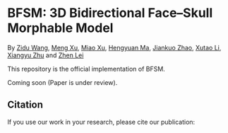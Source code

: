 # BFSM: 3D Bidirectional Face–Skull Morphable Model
 
 By [Zidu Wang](https://scholar.google.com/citations?user=7zD5f0IAAAAJ&hl=zh-CN&oi=ao), [Meng Xu](https://openreview.net/profile?id=~Meng_Xu15), [Miao Xu](https://scholar.google.com/citations?hl=en&user=eHbkeRsAAAAJ), [Hengyuan Ma](https://scholar.google.com/citations?user=nrnLH_sAAAAJ&hl=zh-CN), [Jiankuo Zhao](https://scholar.google.com/citations?user=uL9EQoAAAAAJ&hl=en), [Xutao Li](https://openreview.net/profile?id=~Xutao_Li4), [Xiangyu Zhu](https://xiangyuzhu-open.github.io/homepage/) and [Zhen Lei](http://www.cbsr.ia.ac.cn/users/zlei/)

 This repository is the official implementation of BFSM. 
 
 Coming soon (Paper is under review).

## Citation
If you use our work in your research, please cite our publication:
```
```

